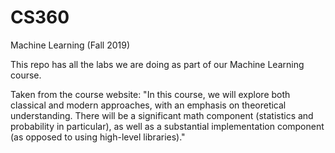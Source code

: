 # CS360
Machine Learning (Fall 2019)

This repo has all the labs we are doing as part of our Machine Learning course. 

Taken from the course website: "In this course, we will explore both classical and modern approaches, with an emphasis on 
theoretical understanding. There will be a significant math component (statistics and probability in particular), as well 
as a substantial implementation component (as opposed to using high-level libraries)."
